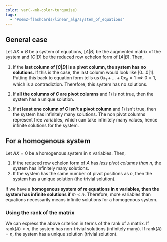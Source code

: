 ```yaml
---
color: var(--mk-color-turquoise)
tags:
  - "#sem2-flashcards/linear_alg/system_of_equations"
---
```


## General case
Let $AX=B$ be a system of equations, $[A|B]$ be the augmented matrix of the system and $[C|D]$ be the reduced row echelon form of $[A|B]$. Then,
1) If the **last column of $[C|D]$ is a pivot column, the system has no solutions.** If this is the case, the last column would look like $[0\dots 0|1]$. Putting this back to equation form tells us $0x_{1}+\dots+0x_{n}=1\implies 0 = 1$, which is a contradiction. Therefore, this system has no solutions.

2) If **all the columns of $C$ are pivot columns** and 1) is not true, then the system has a unique solution.

3) If **at least one column of $C$ isn't a pivot column** and 1) isn't true, then the system has infinitely many solutions. The non pivot columns represent free variables, which can take infinitely many values, hence infinite solutions for the system.

## For a homogenous system
Let $AX=0$ be a homogenous system in $n$ variables. Then,
1) If the reduced row echelon form of $A$ has *less pivot columns than* $n$, the system has infinitely many solutions.
2) If the system has the same number of pivot positions as $n$, then the system has a unique solution (the trivial solution).

If we have a **homogenous system of $m$ equations in $n$ variables, then the system has infinite solutions if** $m<n$. Therefore, more variables than equations necessarily means infinite solutions for a homogenous system.

### Using the rank of the matrix
We can express the above criterion in terms of the rank of a matrix. If $\text{rank}(A)<n$, the system has non-trivial solutions (infinitely many). If $\text{rank}(A)=n$, the system has a unique solution (trivial solution).